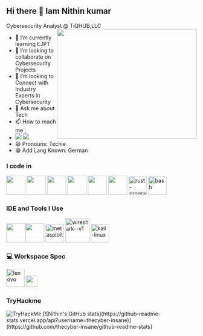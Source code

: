 ## Hi there 👋 Iam Nithin kumar

Cybersecurity Analyst @ TiQHUB,LLC
<img align="right" width="370" height="290" src="https://i.pinimg.com/originals/2d/7e/7d/2d7e7de6f5f74b8ac83e72f17afded2d.jpg">                                                 
- 🌱 I’m currently learning EJPT
- 👯 I’m looking to collaborate on Cybersecurity Projects
- 🤔 I’m looking to Connect with Industry Experts in Cybersecurity
- 💬 Ask me about Tech
- 📫 How to reach me :
- [<img src="https://img.shields.io/badge/ProtonMail-8B89CC?style=for-the-badge&logo=protonmail&logoColor=white"/>](mailto:nithinkumar.m@protonmail.com)
 [<img src="https://img.shields.io/badge/LinkedIn-0077B5?style=for-the-badge&logo=linkedin&logoColor=white" />](https://www.linkedin.com/in/cybernithin)
- 😄 Pronouns: Techie
- 😁 Add Lang Known: German
  
### I code in
<img height="50" width="50" src="https://img.icons8.com/color/48/000000/python.png" /> <img height="50" width="50" src="https://img.icons8.com/color/48/000000/c-programming.png" /> <img height="50" width="50" src="https://img.icons8.com/color/48/000000/c-plus-plus-logo.png" /> <img height="50" width="50" src="https://img.icons8.com/color/48/000000/java-coffee-cup-logo.png" /> <img height="50" width="50" src="https://img.icons8.com/color/48/000000/html-5.png" /> <img height="50" width="50" src="https://img.icons8.com/color/48/000000/css3.png" /> <img width="48" height="48" src="https://img.icons8.com/color/48/rust-programming-language.png" alt="rust-programming-language"/> <img width="48" height="48" src="https://img.icons8.com/color/48/bash.png" alt="bash"/>

### IDE and Tools I Use
<img height="50" width="50" src="https://img.icons8.com/color/48/000000/visual-studio-code-2019.png"/><img height="50" width="50" src="https://img.icons8.com/color/50/000000/git.png"/> <img width="48" height="48" src="https://img.icons8.com/fluency/48/metasploit.png" alt="metasploit"/> <img width="64" height="64" src="https://img.icons8.com/nolan/64/wireshark--v1.png" alt="wireshark--v1"/> <img width="48" height="48" src="https://img.icons8.com/color/48/kali-linux.png" alt="kali-linux"/>

### 💻 Workspace Spec
<img width="48" height="48" src="https://img.icons8.com/color/48/lenovo.png" alt="lenovo"/> <img height="30" src="https://img.shields.io/badge/AMD-Ryzen_5_4600H-ED1C24?style=for-the-badge&logo=amd&logoColor=white"/> 
### TryHackme
<img src="https://tryhackme-badges.s3.amazonaws.com/thecyber.insane.png" alt="TryHackMe">
[![Nithin's GitHub stats](https://github-readme-stats.vercel.app/api?username=thecyber-insane)](https://github.com/thecyber-insane/github-readme-stats)



